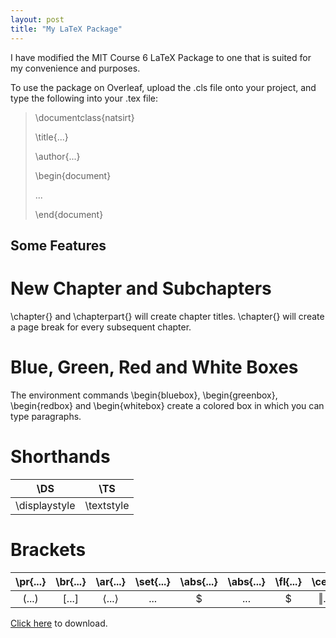 ```yaml
---
layout: post
title: "My LaTeX Package"
---
```


I have modified the MIT Course 6 LaTeX Package to one that is suited for my convenience and purposes. 


To use the package on Overleaf, upload the .cls file onto your project, and type the following into your .tex file:

>\documentclass{natsirt}
>
>\title{...}
>
>\author{...}
>
>\begin{document}
>
>...
>
>\end{document}

## Some Features

# New Chapter and Subchapters

\chapter{} and \chapterpart{} will create chapter titles. \chapter{} will create a page break for every subsequent chapter.

# Blue, Green, Red and White Boxes

The environment commands \begin{bluebox}, \begin{greenbox}, \begin{redbox} and \begin{whitebox} create a colored box in which you can type paragraphs.

# Shorthands

| \DS           | \TS        |
|:-------------:|:----------:|
| \displaystyle | \textstyle |

# Brackets

| \pr{...} | \br{...} | \ar{...}               | \set{...} | \abs{...} | \abs{...}         | \fl{...}             | \ce{...}           | \br{...} |
|:--------:|:--------:|:----------------------:|:---------:|:---------:|:-----------------:|:-------------------:|:------------------:|:--------:|
| $(...)$  | $[...]$  | $\langle ... \rangle$  | ${...}$   | $|...|$   | $\Vert...\Vert$   | $\lfloor...\rfloor$  | $\lceil...\rceil$  | $[...]$  |

<a href="https://raw.githubusercontent.com/Tristanchaang/tristanchaang.github.io/main/downloads/natsirt.zip" download>Click here</a> to download.
